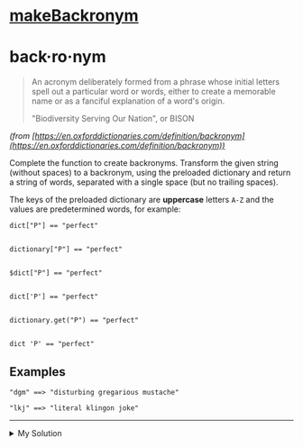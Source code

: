 # [makeBackronym](https://www.codewars.com/kata/55805ab490c73741b7000064)

# back·ro·nym

> An acronym deliberately formed from a phrase whose initial letters spell out a particular word or words, either to create a memorable name or as a fanciful explanation of a word's origin.
>
> "Biodiversity Serving Our Nation", or BISON

_(from [https://en.oxforddictionaries.com/definition/backronym](https://en.oxforddictionaries.com/definition/backronym))_

Complete the function to create backronyms. Transform the given string (without spaces) to a backronym, using the preloaded dictionary and return a string of words, separated with a single space (but no trailing spaces).

The keys of the preloaded dictionary are **uppercase** letters `A-Z` and the values are predetermined words, for example:

    dict["P"] == "perfect"


    dictionary["P"] == "perfect"


    $dict["P"] == "perfect"


    dict['P'] == "perfect"


    dictionary.get("P") == "perfect"


    dict 'P' == "perfect"

## Examples

    "dgm" ==> "disturbing gregarious mustache"

    "lkj" ==> "literal klingon joke"

---

<details><summary>My Solution</summary>

```js
//preload variable: dict

var makeBackronym = function (string) {
  return string
    .split('')
    .map(x => dict[x.toUpperCase()])
    .join(' ')
}
```

</details>
